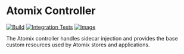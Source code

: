 <!--
SPDX-FileCopyrightText: 2023-present Intel Corporation
SPDX-License-Identifier: Apache-2.0
-->

# Atomix Controller

[![Build](https://img.shields.io/github/actions/workflow/status/atomix/atomix/controller-verify.yml)](https://github.com/atomix/atomix/actions/workflows/controller-verify.yml)
[![Integration Tests](https://img.shields.io/github/actions/workflow/status/atomix/atomix/controller-test.yml)](https://github.com/atomix/atomix/actions/workflows/controller-test.yml)
[![Image](https://img.shields.io/docker/v/atomix/controller?label=release)](https://hub.docker.com/repository/docker/atomix/controller)

The Atomix controller handles sidecar injection and provides the base custom resources used by Atomix
stores and applications.
